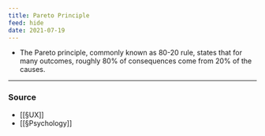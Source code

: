 ```yaml
---
title: Pareto Principle
feed: hide
date: 2021-07-19
---
```


- The Pareto principle, commonly known as 80-20 rule, states that for many outcomes, roughly 80% of consequences come from 20% of the causes. 


--- 

### Source
- [[§UX]] 
- [[§Psychology]]